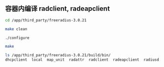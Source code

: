 ## 容器内编译 radclient, radeapclient
``` bash
cd /app/third_party/freeradius-3.0.21

make clean

./configure

make

ls /app/third_party/freeradius-3.0.21/build/bin/
dhcpclient  local  map_unit  radattr  radclient  radeapclient  radiusd radmin  radwho  rbmonkey  smbencrypt  unittest
```
